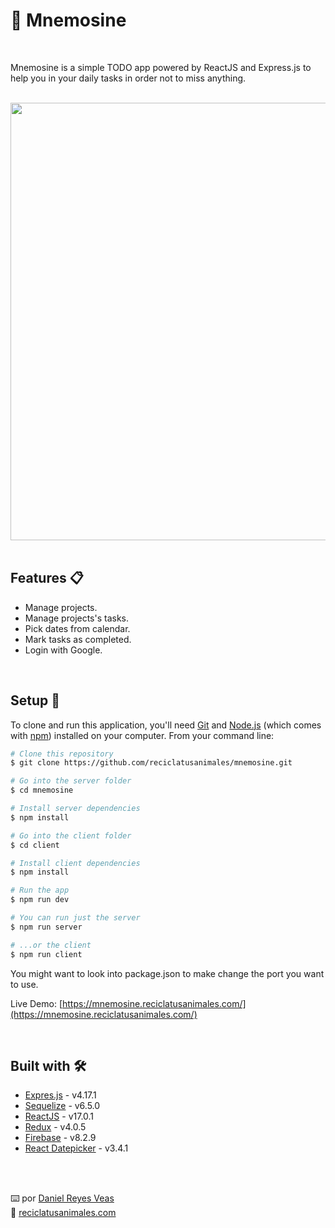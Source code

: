 # 📅 Mnemosine

<br />

Mnemosine is a simple TODO app powered by ReactJS and Express.js to help you in your daily tasks in order not to miss anything.

<br />

<div align="center"><img src="https://resources.reciclatusanimales.com/image/mnemosine.png" width=700></div>

<br />

## Features 📋
* Manage projects.
* Manage projects's tasks.
* Pick dates from calendar.
* Mark tasks as completed.
* Login with Google.

<br />

## Setup 🚀

To clone and run this application, you'll need [Git](https://git-scm.com) and [Node.js](https://nodejs.org/en/download/) (which comes with [npm](http://npmjs.com)) installed on your computer. From your command line:

```bash
# Clone this repository
$ git clone https://github.com/reciclatusanimales/mnemosine.git

# Go into the server folder
$ cd mnemosine

# Install server dependencies
$ npm install

# Go into the client folder
$ cd client

# Install client dependencies
$ npm install

# Run the app
$ npm run dev

# You can run just the server
$ npm run server

# ...or the client
$ npm run client
```

You might want to look into package.json to make change the port you want to use.

Live Demo: [https://mnemosine.reciclatusanimales.com/](https://mnemosine.reciclatusanimales.com/)

<br />

## Built with 🛠️

-   [Expres.js](http://www.dropwizard.io/1.0.2/docs/) - v4.17.1
-   [Sequelize](http://www.dropwizard.io/1.0.2/docs/) - v6.5.0
-   [ReactJS](http://www.dropwizard.io/1.0.2/docs/) - v17.0.1
-   [Redux](http://www.dropwizard.io/1.0.2/docs/) - v4.0.5
-   [Firebase](http://www.dropwizard.io/1.0.2/docs/) - v8.2.9
-   [React Datepicker](http://www.dropwizard.io/1.0.2/docs/) - v3.4.1

<br />
<br />

⌨️ por <a href="https://github.com/danielreyesveas">Daniel Reyes Veas</a>
<br />
💾 <a href="https://reciclatusanimales.com">reciclatusanimales.com</a>
<br />
<br />
